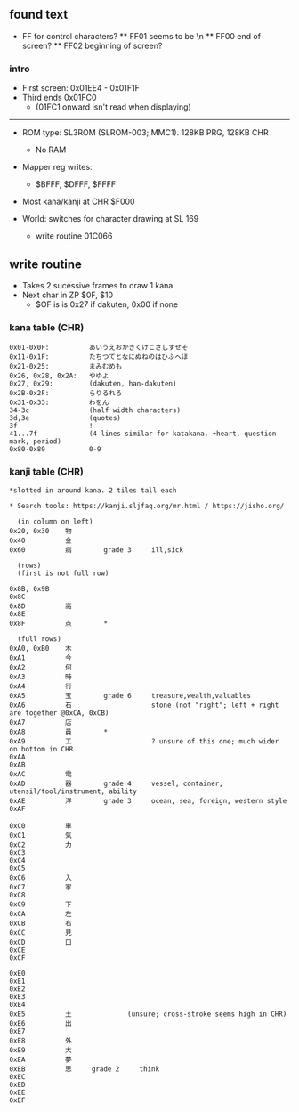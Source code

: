 ## found text

* FF for control characters?
** FF01 seems to be \n
** FF00 end of screen?
** FF02 beginning of screen?

### intro

* First screen: 0x01EE4 - 0x01F1F
* Third ends 0x01FC0
    * (01FC1 onward isn't read when displaying)


-------------------

* ROM type: SL3ROM (SLROM-003; MMC1). 128KB PRG, 128KB CHR
    * No RAM
    
* Mapper reg writes:
    * $BFFF, $DFFF, $FFFF
    
* Most kana/kanji at CHR $F000

* World: switches for character drawing at SL 169
    * write routine 01C066
   
## write routine
   * Takes 2 sucessive frames to draw 1 kana
   * Next char in ZP $0F, $10
       * $OF is is 0x27 if dakuten, 0x00 if none

### kana table (CHR)
    0x01-0x0F:          あいうえおかきくけこさしすせそ
    0x11-0x1F:          たちつてとなにぬねのはひふへほ
    0x21-0x25:          まみむめも
    0x26, 0x28, 0x2A:   やゆよ
    0x27, 0x29:         (dakuten, han-dakuten)
    0x2B-0x2F:          らりるれろ
    0x31-0x33:          わをん
    34-3c               (half width characters)
    3d,3e               (quotes)
    3f                  !
    41...7f             (4 lines similar for katakana. +heart, question mark, period)
    0x80-0x89           0-9
    
### kanji table (CHR)

    *slotted in around kana. 2 tiles tall each
    
    * Search tools: https://kanji.sljfaq.org/mr.html / https://jisho.org/
    
      (in column on left)
    0x20, 0x30    物
    0x40          金
    0x60          病        grade 3     ill,sick
    
      (rows)
      (first is not full row)
      
    0x8B, 0x9B          
    0x8C
    0x8D          高
    0x8E
    0x8F          点        *      
      
      (full rows)
    0xA0, 0xB0    木
    0xA1          今
    0xA2          何
    0xA3          時
    0xA4          行
    0xA5          宝        grade 6     treasure,wealth,valuables
    0xA6          石                    stone (not "right"; left + right are together @0xCA, 0xCB)
    0xA7          店
    0xA8          員        *
    0xA9          工                    ? unsure of this one; much wider on bottom in CHR
    0xAA          
    0xAB              
    0xAC          電
    0xAD          器        grade 4     vessel, container, utensil/tool/instrument, ability
    0xAE          洋        grade 3     ocean, sea, foreign, western style
    0xAF          

    0xC0          車
    0xC1          気
    0xC2          力
    0xC3
    0xC4
    0xC5
    0xC6          入
    0xC7          家
    0xC8
    0xC9          下
    0xCA          左
    0xCB          右
    0xCC          見
    0xCD          口
    0xCE
    0xCF

    0xE0
    0xE1
    0xE2
    0xE3
    0xE4
    0xE5          土              (unsure; cross-stroke seems high in CHR)
    0xE6          出
    0xE7
    0xE8          外
    0xE9          大
    0xEA          夢
    0xEB          思     grade 2     think
    0xEC
    0xED
    0xEE
    0xEF

    
